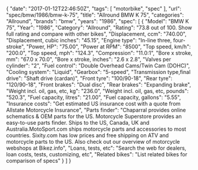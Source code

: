 {
    "date": "2017-01-12T22:46:50Z",
    "tags": [
        "motorbike",
        "spec"
    ],
    "url": "spec\/bmw\/1986\/bmw-k-75",
    "title": "Allround BMW K 75",
    "categories": "Allround",
    "brands": "bmw",
    "years": "1986",
    "spec": [
        {
            "Model": "BMW K 75",
            "Year": "1986",
            "Category": "Allround",
            "Rating": "73.8 out of 100. Show full rating and compare with other bikes",
            "Displacement, ccm": "740.00",
            "Displacement, cubic inches": "45.15",
            "Engine type": "In-line three, four-stroke",
            "Power, HP": "75.00",
            "Power at RPM": "8500",
            "Top speed, km\/h": "200.0",
            "Top speed, mph": "124.3",
            "Compression": "11.0:1",
            "Bore x stroke, mm": "67.0 x 70.0",
            "Bore x stroke, inches": "2.6 x 2.8",
            "Valves per cylinder": "2",
            "Fuel control": "Double Overhead Cams\/Twin Cam (DOHC)",
            "Cooling system": "Liquid",
            "Gearbox": "5-speed",
            "Transmission type,final drive": "Shaft drive (cardan)",
            "Front tyre": "100\/90-18",
            "Rear tyre": "120\/90-18",
            "Front brakes": "Dual disc",
            "Rear brakes": "Expanding brake",
            "Weight incl. oil, gas, etc, kg": "236.0",
            "Weight incl. oil, gas, etc, pounds": "520.3",
            "Fuel capacity, litres": "21.00",
            "Fuel capacity, gallons": "5.55",
            "Insurance costs": "Get estimated US insurance cost with a quote from Allstate Motorcycle Insurance",
            "Parts finder": "Chaparral provides online schematics & OEM parts for the US.   Motorcycle Superstore provides an easy-to-use parts finder. Ships to the US, Canada, UK and Australia.MotoSport.com ships motorcycle parts and accessories to most countries.    Sixity.com has low prices and free shipping on ATV and motorcycle parts to the US. Also check out our overview of motorcycle webshops at Bikez.info",
            "Loans, tests, etc": "Search the web for dealers, loan costs, tests, customizing, etc",
            "Related bikes": "List related bikes for comparison of specs"
        }
    ]
}